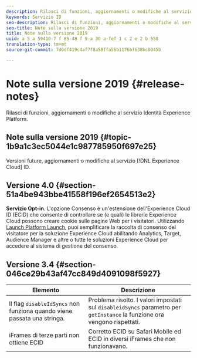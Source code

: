 ```yaml
---
description: Rilasci di funzioni, aggiornamenti o modifiche al servizio Identità Experience Platform.
keywords: Servizio ID
seo-description: Rilasci di funzioni, aggiornamenti o modifiche al servizio Identità Experience Platform.
seo-title: Note sulla versione 2019
title: Note sulla versione 2019
uuid: a 5 a 59410-7 f 85-48 f 9-a 30 a-fef 1 c 2 e 2 b 558
translation-type: tm+mt
source-git-commit: 7d0df419c4af7f8a58ffa56b1176bf638bc0045b

---
```



# Note sulla versione 2019 {#release-notes}

Rilasci di funzioni, aggiornamenti o modifiche al servizio Identità Experience Platform.

## Note sulla versione 2019 {#topic-1b9a1c3ec5044e1c987785950f697e25}

Versioni future, aggiornamenti o modifiche al servizio [!DNL Experience Cloud] ID.

## Versione 4.0 {#section-51a4be943bbe41558f196ef2654513e2}

**Servizio Opt-in**. L&#39;opzione Consenso è un&#39;estensione dell&#39;Experience Cloud ID (ECID) che consente di controllare se (e quali) le librerie Experience Cloud possono creare cookie sulle pagine Web per i visitatori. Utilizzando [Launch Platform Launch](https://docs.adobelaunch.com/), puoi semplificare la raccolta di consenso del visitatore per la soluzione Experience Cloud abilitando Analytics, Target, Audience Manager e altre o tutte le soluzioni Experience Cloud per accedere al sistema di gestione del consenso.

## Versione 3.4 {#section-046ce29b43af47cc849d4091098f5927}

| Elemento | Descrizione |
|---|---|
| Il flag `disableIdSyncs` non funziona quando viene passata una stringa. | Problema risolto. I valori impostati sul `disableidSyncs` parametro per `getInstance` la funzione ora vengono rispettati. |
| iFrames di terze parti non ottiene ECID | Corretto ECID su Safari Mobile ed ECID in diversi iFrames che non funzionavano. |

